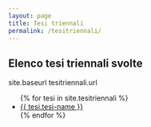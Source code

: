 ```yaml
---
layout: page
title: Tesi triennali
permalink: /tesitriennali/
---
```


## Elenco tesi triennali svolte 
site.baseurl
tesitriennali.url
<ul>
{% for tesi in site.tesitriennali %}
  
  <li><a href="{{site.baseurl}}{{ tesi.url }}">{{ tesi.tesi-name }}</a></li>
{% endfor %}
</ul>
